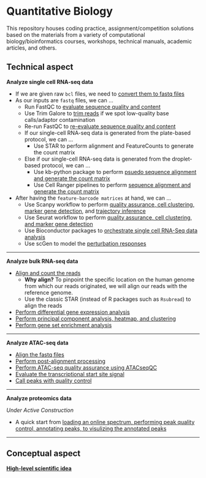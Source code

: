 # Quantitative Biology

This repository houses coding practice, assignment/competition solutions based on the materials from a variety of computational biology/bioinformatics courses, workshops, technical manuals, academic articles, and others. 

## Technical aspect
**Analyze single cell RNA-seq data**
- If we are given raw `bcl` files, we need to [convert them to fastq files](FastQC/bcl_to_fastq.sh)
- As our inputs are `fastq` files, we can ...
  - Run FastQC to [evaluate sequence quality and content](FastQC/Run_FastQC.sh)
  - Use Trim Galore to [trim reads](FastQC/Trim_Read.sh) if we spot low-quality base calls/adaptor contamination
  - Re-run FastQC to [re-evaluate sequence quality and content](FastQC/Run_FastQC.sh)
  - If our single-cell RNA-seq data is generated from the plate-based protocol, we can ...
    - Use STAR to perform alignment and FeatureCounts to generate the count matrix
  - Else if our single-cell RNA-seq data is generated from the droplet-based protocol, we can ...
    - Use kb-python package to perform [psuedo sequence alignment and generate the count matrix](SingleCellRNASeq/kb-python)
    - Use Cell Ranger pipelines to perform [sequence alignment and generate the count matrix](SingleCellRNASeq/CellRanger/cellrangercount.sh)
- After having the `feature-barcode matrices` at hand, we can ...
  - Use Scanpy workflow to perform [quality assurance, cell clustering, marker gene detection](SingleCellRNASeq/Scanpy/PBMC), and [trajectory inference](SingleCellRNASeq/Scanpy/Bone_Marrow)
  - Use Seurat workflow to perform [quality assurance, cell clustering, and marker gene detection](SingleCellRNASeq/SeuratSkinCell.Rmd)
  - Use Bioconductor packages to [orchestrate single cell RNA-Seq data analysis](SingleCellRNASeq/BioconductorSkinCell.Rmd)
  - Use scGen to model the [perturbation responses](SingleCellRNASeq/Perturbation/scGen)  

<hr>

**Analyze bulk RNA-seq data**

  - [Align and count the reads](BulkRNASeq/AlignmentCountingTCell.Rmd)
    - **Why align?** To pinpoint the specific location on the human genome from which our reads originated, we will align our reads with the reference genome.
    - Use the classic STAR (instead of R packages such as `Rsubread`) to align the reads
  - [Perform differential gene expression analysis](BulkRNASeq/DEAnalysisTCell.Rmd)
  - [Perform principal component analysis, heatmap, and clustering](BulkRNASeq/PCAHeatmapClusteringTissue.Rmd)
  - [Perform gene set enrichment analysis](BulkRNASeq/GeneSetTCell.Rmd)

<hr>


**Analyze ATAC-seq data**
  
  - [Align the fastq files](ATACSeq/AlignFASTQ.Rmd)
  - [Perform post-alignment processing](ATACSeq/PostAlignment.Rmd)
  - [Perform ATAC-seq quality assurance using ATACseqQC](ATACSeq/ATACseqQC.Rmd)
  - [Evaluate the transcriptional start site signal](ATACSeq/EvaluateTSS.Rmd)
  - [Call peaks with quality control](ATACSeq/CallPeak.Rmd)

<hr>

**Analyze proteomics data**

*Under Active Construction*
- A quick start from [loading an online spectrum, performing peak quality control, annotating peaks, to visulizing the annotated peaks](Proteomics/spectrum_utils/0_Quick_Start.py)

<hr>

## Conceptual aspect

[**High-level scientific idea**](HighLevelIdea_MultiOmics.md)




